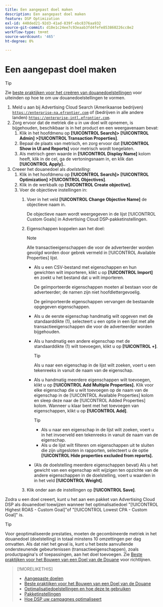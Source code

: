 ```yaml
---
title: Een aangepast doel maken
description: Een aangepast doel maken
feature: DSP Optimization
exl-id: 440ded21-92d3-41ad-839f-ebc8376aa932
source-git-commit: d10e1c24ee7c93eaab3fd4fefe853860226cc8e2
workflow-type: tm+mt
source-wordcount: '465'
ht-degree: 0%

---
```


# Een aangepast doel maken

>[!TIP]
>
>Zie [beste praktijken voor het creëren van douanedoelstellingen](custom-goal-best-practices.md) voor uiteinden op hoe te om uw douanedoelstellingen te vormen.

1. Meld u aan bij Advertising Cloud Search (Amerikaanse bedrijven) [`https://enterprise-na.efrontier.com`](https://enterprise-na.efrontier.com) of (bedrijven in alle andere landen) [`https://enterprise-intl.efrontier.com`](https://enterprise-intl.efrontier.com).
1. Zorg ervoor dat de metriek die u in uw doel wilt opnemen, is bijgehouden, beschikbaar is in het product en een weergavenaam bevat:
   1. Klik in het hoofdmenu op **[!UICONTROL Search]> [!UICONTROL Admin] >[!UICONTROL Transaction Properties]**.
   1. Bepaal de plaats van metrisch, en zorg ervoor dat **[!UICONTROL Show in UI and Reports]** voor metrisch wordt toegelaten.
   1. Als metrisch geen waarde in **[!UICONTROL Display Name]** kolom heeft, klik in de cel, ga de vertoningsnaam in, en klik dan **[!UICONTROL Apply].**.
1. Creeer het douanedoel als *doelstelling*:
   1. Klik in het hoofdmenu op **[!UICONTROL Search]> [!UICONTROL Optimization] >[!UICONTROL Objectives]**.
   1. Klik in de werkbalk op **[!UICONTROL Create objective].**
   1. Voer de objectieve instellingen in:
      1. Voer in het veld **[!UICONTROL Change Objective Name]** de objectieve naam in.

         De objectieve naam wordt weergegeven in de lijst [!UICONTROL Custom Goals] in Advertising Cloud DSP-pakketinstellingen.

      1. Eigenschappen koppelen aan het doel:

         >[!NOTE]
         >
         > Alle transactieeigenschappen die voor de adverteerder worden gevolgd worden door gebrek vermeld in [!UICONTROL Available Properties] lijst.

         * Als u een CSV-bestand met eigenschappen en hun gewichten wilt importeren, klikt u op **[!UICONTROL Import]** en zoekt u het bestand dat u wilt importeren.

            De geïmporteerde eigenschappen moeten al bestaan voor de adverteerder; de namen zijn niet hoofdlettergevoelig.

            De geïmporteerde eigenschappen vervangen de bestaande opgegeven eigenschappen.

         * Als u de eerste eigenschap handmatig wilt opgeven met de standaarddikte (1), selecteert u een optie in een lijst met alle transactieeigenschappen die voor de adverteerder worden bijgehouden.

         * Als u handmatig een andere eigenschap met de standaarddikte (1) wilt toevoegen, klikt u op **[!UICONTROL +]**.

            >[!TIP]
            >
            > Als u naar een eigenschap in de lijst wilt zoeken, voert u een tekenreeks in vanuit de naam van de eigenschap.

         * Als u handmatig meerdere eigenschappen wilt toevoegen, klikt u op **[!UICONTROL Add Multiple Properties].** Klik voor elke eigenschap die u wilt toevoegen op de naam van de eigenschap in de  [!UICONTROL Available Properties] kolom en sleep deze naar de  [!UICONTROL Added Properties] kolom. Wanneer u klaar bent met het toevoegen van eigenschappen, klikt u op **[!UICONTROL Add]**.

            >[!TIP]
            >
            >* Als u naar een eigenschap in de lijst wilt zoeken, voert u in het invoerveld een tekenreeks in vanuit de naam van de eigenschap.
            >* Als u de lijst wilt filteren om eigenschappen uit te sluiten die zijn uitgesloten in rapporten, selecteert u de optie **[!UICONTROL Hide properties excluded from reports].**


         * (Als de doelstelling meerdere eigenschappen bevat) Als u het gewicht van een eigenschap wilt wijzigen ten opzichte van de andere eigenschappen in de doelstelling, voert u waarden in in het veld **[!UICONTROL Weight]**.
      1. Klik onder aan de instellingen op **[!UICONTROL Save]**.


Zodra u een doel creeert, kunt u het aan een pakket van Advertising Cloud DSP als douanedoel toewijzen wanneer het optimalisatiedoel &quot;[!UICONTROL Highest ROAS - Custom Goal]&quot;of &quot;[!UICONTROL Lowest CPA - Custom Goal]&quot; is.

>[!TIP]
>
>Voor geoptimaliseerde <!-- optimum? Or optimization won't happen at all w/out it? -->prestaties, moeten de gecombineerde metriek in het douanedoel (doelstelling) in totaal minstens 10 omzettingen per dag omvatten. Als dat niet het geval is, kunt u het beste aanvullende ondersteunende gebeurtenissen (transactieeigenschappen), zoals productpagina&#39;s of toepassingen, aan het doel toevoegen. Zie [Beste praktijken voor het Bouwen van een Doel van de Douane](custom-goal-best-practices.md) voor richtlijnen.

>[!MORELIKETHIS]
>
>* [Aangepaste doelen](custom-goal-about.md)
>* [Beste praktijken voor het Bouwen van een Doel van de Douane](custom-goal-best-practices.md)
>* [Optimalisatiedoelstellingen en hoe deze te gebruiken](optimization-goals.md)
>* [Pakketinstellingen](/help/dsp/campaign-management/packages/package-settings.md)
> * [Hoe DSP uw campagnes optimaliseert](optimization-how-dsp-optimizes-campaigns.md)

